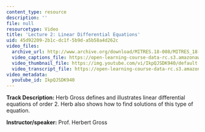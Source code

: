 ```yaml
---
content_type: resource
description: ''
file: null
resourcetype: Video
title: 'Lecture 2: Linear Differential Equations'
uid: 45d92209-2b1c-dc1f-5b9d-a5b58a4d262c
video_files:
  archive_url: http://www.archive.org/download/MITRES.18-008/MITRES_18-008_Part2_lec2_300k.mp4
  video_captions_file: https://open-learning-course-data-rc.s3.amazonaws.com/res-18-008-calculus-revisited-complex-variables-differential-equations-and-linear-algebra-fall-2011/5fbf2a181a025c6aa861721f7aa71d78_IkpQJSDK940.vtt
  video_thumbnail_file: https://img.youtube.com/vi/IkpQJSDK940/default.jpg
  video_transcript_file: https://open-learning-course-data-rc.s3.amazonaws.com/res-18-008-calculus-revisited-complex-variables-differential-equations-and-linear-algebra-fall-2011/fae3aebf394968bffe49bf433386da68_IkpQJSDK940.pdf
video_metadata:
  youtube_id: IkpQJSDK940
---
```


**Track Description:** Herb Gross defines and illustrates linear differential equations of order 2. Herb also shows how to find solutions of this type of equation.

**Instructor/speaker:** Prof. Herbert Gross